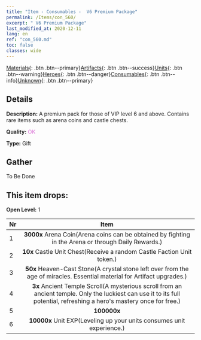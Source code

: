 ```yaml
---
title: "Item - Consumables -  V6 Premium Package"
permalink: /Items/con_560/
excerpt: " V6 Premium Package"
last_modified_at: 2020-12-11
lang: en
ref: "con_560.md"
toc: false
classes: wide
---
```

 [Materials](/Items/){: .btn .btn--primary}[Artifacts](/Items/Artifacts/){: .btn .btn--success}[Units](/Items/Units/){: .btn .btn--warning}[Heroes](/Items/Heroes/){: .btn .btn--danger}[Consumables](/Items/Consumables/){: .btn .btn--info}[Unknown](/Items/Unknown/){: .btn .btn--primary}

## Details
 **Description:** A premium pack for those of VIP level 6 and above. Contains rare items such as arena coins and castle chests.

 **Quality:** <span style="color: #DA70D6">OK</span>

 **Type:** Gift

## Gather

  To Be Done

## This item drops:

 **Open Level:** 1

  | Nr |      Item    |
  |:---|:------------:|
  | 1 |  **3000x** Arena Coin(Arena coins can be obtained by fighting in the Arena or through Daily Rewards.) | 
  | 2 |  **10x** Castle Unit Chest(Receive a random Castle Faction Unit token.) | 
  | 3 |  **50x** Heaven-Cast Stone(A crystal stone left over from the age of miracles. Essential material for Artifact upgrades.) | 
  | 4 |  **3x** Ancient Temple Scroll(A mysterious scroll from an ancient temple. Only the luckiest can use it to its full potential, refreshing a hero's mastery once for free.) | 
  | 5 |  **100000x** <i class="fas fa-coins"/> | 
  | 6 |  **10000x** Unit EXP(Leveling up your units consumes unit experience.) | 
